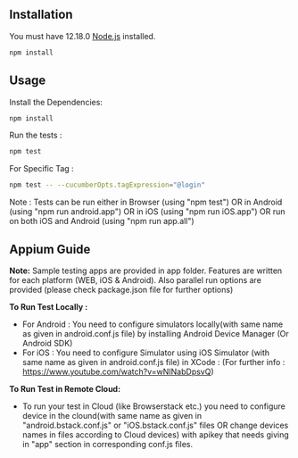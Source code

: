 ## Installation

You must have 12.18.0 [Node.js](https://www.nodejs.org/) installed. 

```sh
npm install
```

## Usage

Install the Dependencies:

```sh
npm install
```

Run the tests :

```sh
npm test
```

For Specific Tag : 
```sh
npm test -- --cucumberOpts.tagExpression="@login"
```
Note : Tests can be run either in Browser (using "npm test") OR in Android (using "npm run android.app") OR in iOS (using "npm run iOS.app") OR run on both iOS and Android (using "npm run app.all")

## Appium Guide
**Note:** Sample testing apps are provided in app folder.  Features are written for each platform (WEB, iOS & Android). Also parallel run options are provided (please check package.json file for further options)

**To Run Test Locally :** 
  - For Android : You need to configure simulators locally(with same name as given in android.conf.js file) by installing Android Device Manager (Or Android SDK)
  - For iOS : You need to configure Simulator using iOS Simulator (with same name as given in android.conf.js file) in XCode : (For further info : https://www.youtube.com/watch?v=wNINabDpsvQ)


**To Run Test in Remote Cloud:**
 - To run your test in Cloud (like Browserstack etc.) you need to configure device in the clound(with same name as given in "android.bstack.conf.js" or "iOS.bstack.conf.js" files OR change devices names in files according to Cloud devices) with apikey that needs giving in "app" section in corresponding conf.js files.
